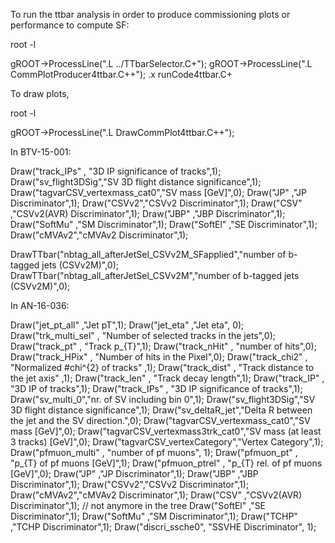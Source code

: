 
To run the ttbar analysis in order to produce commissioning plots or performance to compute SF: 

root -l 

gROOT->ProcessLine(".L ../TTbarSelector.C+");
gROOT->ProcessLine(".L CommPlotProducer4ttbar.C++");
.x runCode4ttbar.C+

To draw plots, 

root -l 

gROOT->ProcessLine(".L DrawCommPlot4ttbar.C++");


In BTV-15-001:

Draw("track_IPs"    ,      "3D IP significance of tracks",1);
Draw("sv_flight3DSig","SV 3D flight distance significance",1);
Draw("tagvarCSV_vertexmass_cat0","SV mass [GeV]",0);
Draw("JP"           ,"JP Discriminator",1);
Draw("CSVv2","CSVv2 Discriminator",1);
Draw("CSV"          ,"CSVv2(AVR) Discriminator",1);
Draw("JBP"          ,"JBP Discriminator",1);
Draw("SoftMu"        ,"SM Discriminator",1);
Draw("SoftEl"        ,"SE Discriminator",1);
Draw("cMVAv2","cMVAv2 Discriminator",1);

DrawTTbar("nbtag_all_afterJetSel_CSVv2M_SFapplied","number of b-tagged jets (CSVv2M)",0);
DrawTTbar("nbtag_all_afterJetSel_CSVv2M","number of b-tagged jets (CSVv2M)",0);

In AN-16-036:

Draw("jet_pt_all"   ,"Jet pT",1);
Draw("jet_eta"      ,"Jet eta", 0);
Draw("trk_multi_sel"  ,    "Number of selected tracks in the jets",0);
Draw("track_pt"     ,      "Track p_{T}",1);
Draw("track_nHit" ,      "number of hits",0);
Draw("track_HPix"   ,      "Number of hits in the Pixel",0);
Draw("track_chi2"   ,      "Normalized #chi^{2} of tracks"        ,1);
Draw("track_dist"    ,     "Track distance to the jet axis"   ,1);
Draw("track_len"     ,     "Track decay length",1);
Draw("track_IP"     ,      "3D IP of tracks",1);
Draw("track_IPs"    ,      "3D IP significance of tracks",1);
Draw("sv_multi_0","nr. of SV including bin 0",1);
Draw("sv_flight3DSig","SV 3D flight distance significance",1);
Draw("sv_deltaR_jet","Delta R between the jet and the SV direction.",0);
Draw("tagvarCSV_vertexmass_cat0","SV mass [GeV]",0);
Draw("tagvarCSV_vertexmass3trk_cat0","SV mass (at least 3 tracks) [GeV]",0);
Draw("tagvarCSV_vertexCategory","Vertex Category",1);
Draw("pfmuon_multi"   ,      "number of pf muons", 1);
Draw("pfmuon_pt"     ,      "p_{T} of pf muons [GeV]",1);
Draw("pfmuon_ptrel"     ,      "p_{T} rel. of pf muons [GeV]",0);
Draw("JP"           ,"JP Discriminator",1);
Draw("JBP"          ,"JBP Discriminator",1);
Draw("CSVv2","CSVv2 Discriminator",1);
Draw("cMVAv2","cMVAv2 Discriminator",1);
Draw("CSV"          ,"CSVv2(AVR) Discriminator",1); // not anymore in the tree 
Draw("SoftEl"        ,"SE Discriminator",1);
Draw("SoftMu"        ,"SM Discriminator",1);
Draw("TCHP"         ,"TCHP Discriminator",1);
Draw("discri_ssche0",      "SSVHE Discriminator", 1);
